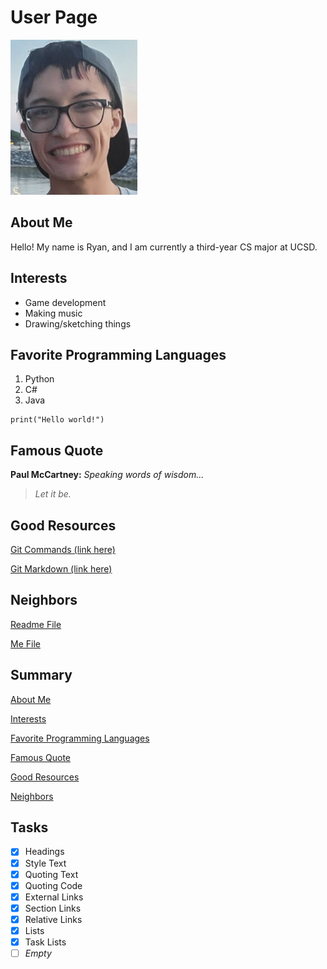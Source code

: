 # User Page
![My image](picture_of_me.PNG)

## About Me

Hello! My name is Ryan, and I am currently a third-year CS major at UCSD.

## Interests

- Game development
- Making music
- Drawing/sketching things

## Favorite Programming Languages

1. Python
2. C#
3. Java

```
print("Hello world!")
```

## Famous Quote

**Paul McCartney:** *Speaking words of wisdom...*
> *Let it be.*

## Good Resources
[Git Commands (link here)](http://guides.beanstalkapp.com/version-control/common-git-commands.html)

[Git Markdown (link here)](https://docs.github.com/en/github/writing-on-github/getting-started-with-writing-and-formatting-on-github/basic-writing-and-formatting-syntax)

## Neighbors

[Readme File](README.md)

[Me File](picture_of_me.PNG)

## Summary

[About Me](#about-me)

[Interests](#interests)

[Favorite Programming Languages](#favorite-programming-languages)

[Famous Quote](#famous-quote)

[Good Resources](#good-resources)

[Neighbors](#neighbors)

## Tasks
- [x] Headings
- [x] Style Text
- [x] Quoting Text
- [x] Quoting Code
- [x] External Links
- [x] Section Links
- [x] Relative Links
- [x] Lists
- [x] Task Lists
- [ ] *Empty*